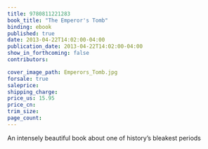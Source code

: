 ```yaml
---
title: 9780811221283
book_title: "The Emperor's Tomb"
binding: ebook
published: true
date: 2013-04-22T14:02:00-04:00
publication_date: 2013-04-22T14:02:00-04:00
show_in_forthcoming: false
contributors:

cover_image_path: Emperors_Tomb.jpg
forsale: true
saleprice:
shipping_charge:
price_us: 15.95
price_cn:
trim_size:
page_count:
---
```

An intensely beautiful book about one of history’s bleakest periods

